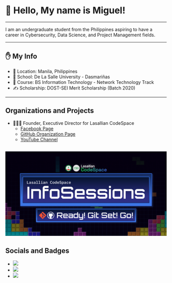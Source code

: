 # 👋 Hello, My name is Miguel!

---

I am an undergraduate student from the Philippines aspiring to have a career in Cybersecurity, Data Science, and Project Management fields.

---

## ✋ My Info 

- 📌 Location: Manila, Philippines
- 🏫 School: De La Salle University - Dasmariñas
- 🌱 Course: BS Information Technology - Network Technology Track
- ✍ Scholarship: DOST-SEI Merit Scholarship (Batch 2020)

---

## Organizations and Projects

- 🧑‍🤝‍🧑 Founder, Executive Director for Lasallian CodeSpace
  - <a href="https://www.facebook.com/LasallianCodeSpaceDLSUD" target="_blank">Facebook Page</a>
  - <a href="https://github.com/Lasallian-CodeSpace" target="_blank">GitHub Organization Page</a>
  - <a href="https://www.youtube.com/channel/klookari" target="_blank">YouTube Channel</a>

![](/InfoSessions-0Banner.png)
---

## Socials and Badges

- <a href="https://www.linkedin.com/in/miguel-andrew-cayetano/" target="_blank" rel="noopener noreferrer"><img src="https://img.shields.io/badge/LinkedIn-0077B5?style=for-the-badge&logo=linkedin&logoColor=white"></a>
- <a href="https://www.cloudskillsboost.google/public_profiles/ab662607-e5fc-475d-9629-36ed9cbc253f" target="_blank" rel="noopener noreferrer">![](https://img.shields.io/badge/Google%20cloud%20skillsboost-FF9800?style=for-the-badge&logo=google-cloud&logoColor=white)</a>
- <a href="https://www.credly.com/users/miguel-andrew-cayetano" target="_blank" rel="noopener noreferrer">![](https://img.shields.io/badge/Credly-ff6a00?style=for-the-badge&logo=credly&logoColor=white)</a>
